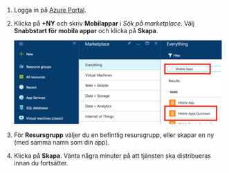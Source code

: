 1. Logga in på [Azure Portal].

2. Klicka på **+NY** och skriv **Mobilappar** i _Sök på marketplace_. Välj **Snabbstart för mobila appar** och klicka på **Skapa**.

    ![Azure-portalen med snabbstart för mobila appar markerad](./media/app-service-mobile-dotnet-backend-create-new-service/search-mobile-apps-quickstart.png)


3. För **Resursgrupp** väljer du en befintlig resursgrupp, eller skapar en ny (med samma namn som din app). 
 
4. Klicka på **Skapa**. Vänta några minuter på att tjänsten ska distribueras innan du fortsätter.

<!-- URLs. -->
[Azure Portal]: https://portal.azure.com/



<!--HONumber=sep16_HO1-->


